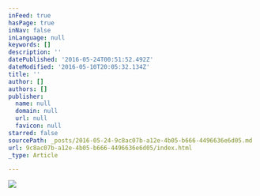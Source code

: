 ```yaml
---
inFeed: true
hasPage: true
inNav: false
inLanguage: null
keywords: []
description: ''
datePublished: '2016-05-24T00:51:52.492Z'
dateModified: '2016-05-10T20:05:32.134Z'
title: ''
author: []
authors: []
publisher:
  name: null
  domain: null
  url: null
  favicon: null
starred: false
sourcePath: _posts/2016-05-24-9c8ac07b-a12e-4b05-b666-4496636e6d05.md
url: 9c8ac07b-a12e-4b05-b666-4496636e6d05/index.html
_type: Article

---
```

![](https://the-grid-user-content.s3-us-west-2.amazonaws.com/ed0ec77a-45d4-4592-a24d-5bfc8697bd00.jpg)